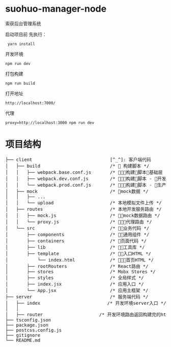 # suohuo-manager-node
索获后台管理系统

启动项目前
先执行：
```
 yarn install
```
开发环境
```
npm run dev
```
打包构建
```
npm run build
```
打开地址
```
http://localhost:7000/
```
代理
```
proxy=http://localhost:3000 npm run dev
```
# 项目结构

<pre>
├── client                             [^_^]: 客户端代码
│   ├── build                          /*  构建脚本 */
│   │   ├── webpack.base.conf.js       /* 构建脚本基础层 
│   │   ├── webpack.dev.conf.js        /* 构建脚本 - 开发环境 */
│   │   └── webpack.prod.conf.js       /* 构建脚本 - 生产环境 */
│   ├── mock                           /* mock数据 */
│   │   ├── ...
│   │   └── upload                     /* 本地模拟文件上传 */
│   ├── routes                         /* 本地开发服务路由 */
│   │   ├── mock.js                    /* mock数据路由 */
│   │   └── proxy.js                   /* 代理路由 */
│   └── src                            /* 业务代码 */
│       ├── components                 /* 通用组件 */
│       ├── containers                 /* 页面代码 */
│       ├── lib                        /* 工具库 */
│       ├── template                   /* 入口HTML */
│           └── index.html             /* 首页HTML */
│       ├── rootRouters                /* React路由 */
│       ├── stores                     /* Mobx Stores */
│       ├── styles                     /* 全局样式 */
│       ├── index.jsx                  /* 应用入口 */
│       └── App.jsx                    /* 应用主框架 */
├── server                             /* 服务端代码 */
│   ├── index                         /* 开发环境server入口 */
│   │   
│   ├── router                     /* 开发环境路由返回构建完的html */
├── tsconfig.json
├── package.json
├── postcss.config.js  
├── gitignore                     
└── README.md
</pre>
